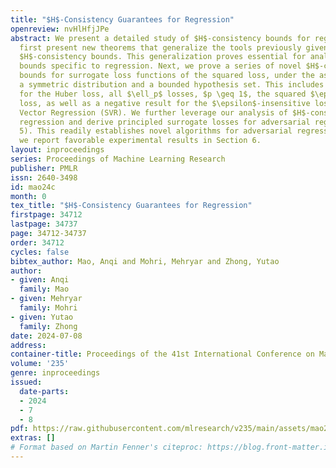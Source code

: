 ```yaml
---
title: "$H$-Consistency Guarantees for Regression"
openreview: nvHlHfjJPe
abstract: We present a detailed study of $H$-consistency bounds for regression. We
  first present new theorems that generalize the tools previously given to establish
  $H$-consistency bounds. This generalization proves essential for analyzing $H$-consistency
  bounds specific to regression. Next, we prove a series of novel $H$-consistency
  bounds for surrogate loss functions of the squared loss, under the assumption of
  a symmetric distribution and a bounded hypothesis set. This includes positive results
  for the Huber loss, all $\ell_p$ losses, $p \geq 1$, the squared $\epsilon$-insensitive
  loss, as well as a negative result for the $\epsilon$-insensitive loss used in Support
  Vector Regression (SVR). We further leverage our analysis of $H$-consistency for
  regression and derive principled surrogate losses for adversarial regression (Section
  5). This readily establishes novel algorithms for adversarial regression, for which
  we report favorable experimental results in Section 6.
layout: inproceedings
series: Proceedings of Machine Learning Research
publisher: PMLR
issn: 2640-3498
id: mao24c
month: 0
tex_title: "$H$-Consistency Guarantees for Regression"
firstpage: 34712
lastpage: 34737
page: 34712-34737
order: 34712
cycles: false
bibtex_author: Mao, Anqi and Mohri, Mehryar and Zhong, Yutao
author:
- given: Anqi
  family: Mao
- given: Mehryar
  family: Mohri
- given: Yutao
  family: Zhong
date: 2024-07-08
address:
container-title: Proceedings of the 41st International Conference on Machine Learning
volume: '235'
genre: inproceedings
issued:
  date-parts:
  - 2024
  - 7
  - 8
pdf: https://raw.githubusercontent.com/mlresearch/v235/main/assets/mao24c/mao24c.pdf
extras: []
# Format based on Martin Fenner's citeproc: https://blog.front-matter.io/posts/citeproc-yaml-for-bibliographies/
---
```

